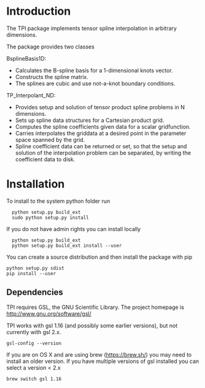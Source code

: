 # Introduction

The TPI package implements tensor spline interpolation in arbitrary dimensions.

The package provides two classes

BsplineBasis1D: 
  * Calculates the B-spline basis for a 1-dimensional knots vector.
  * Constructs the spline matrix.
  * The splines are cubic and use not-a-knot boundary conditions.

TP_Interpolant_ND:
  * Provides setup and solution of tensor product spline problems in N dimensions.
  * Sets up spline data structures for a Cartesian product grid.
  * Computes the spline coefficients given data for a scalar gridfunction.
  * Carries interpolates the griddata at a desired point in the parameter space 
    spanned by the grid.
  * Spline coefficient data can be returned or set, so that the setup and solution of 
    the interpolation problem can be separated, by writing the coefficient data to disk.

# Installation

To install to the system python folder run

```
  python setup.py build_ext
  sudo python setup.py install
```

If you do not have admin rights you can install locally

```
  python setup.py build_ext
  python setup.py build_ext install --user
```

You can create a source distribution and then install the package with pip
```
python setup.py sdist
pip install --user
```

## Dependencies

TPI requires GSL, the GNU Scientific Library.
The project homepage is http://www.gnu.org/software/gsl/

TPI works with gsl 1.16 (and possibly some earlier versions), but not currently with gsl 2.x.
```
gsl-config --version
```

If you are on OS X and are using brew (https://brew.sh/) you may need to install an older version.
If you have multiple versions of gsl installed you can select a version < 2.x
```
brew switch gsl 1.16
```

